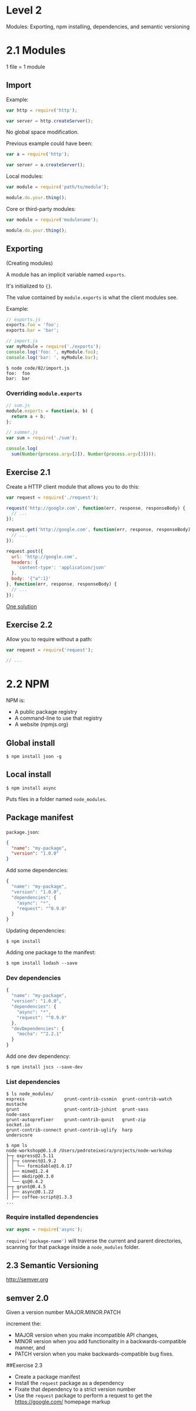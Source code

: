 # Level 2

Modules: Exporting, npm installing, dependencies, and semantic versioning



# 2.1 Modules

1 file = 1 module


## Import


Example:

```js
var http = require('http');

var server = http.createServer();
```


No global space modification.

Previous example could have been:

```js
var a = require('http');

var server = a.createServer();
```


Local modules:

```js
var module = require('path/to/module');

module.do.your.thing();
```


Core or third-party modules:

```js
var module = require('modulename');

module.do.your.thing();
```


## Exporting

(Creating modules)


A module has an implicit variable named `exports`.

It's initialized to `{}`.

The value contained by `module.exports` is what the client modules see.


Example:

```js
// exports.js
exports.foo = 'foo';
exports.bar = 'bar';
```

```js
// import.js
var myModule = require('./exports');
console.log('foo: ', myModule.foo);
console.log('bar: ', myModule.bar);
```

```
$ node code/02/import.js
foo:  foo
bar:  bar
```


### Overriding `module.exports`

```js
// sum.js
module.exports = function(a, b) {
  return a + b;
};
```

```js
// summer.js
var sum = require('./sum');

console.log(
  sum(Number(process.argv[2]), Number(process.argv[3])));
```



## Exercise 2.1

Create a HTTP client module that allows you to do this:

```js
var request = require('./request');
```

```js
request('http://google.com', function(err, response, responseBody) {
  // ...
});
```

```js
request.get('http://google.com', function(err, response, responseBody) {
  // ...
});
```

```js
request.post({
  url: 'http://google.com',
  headers: {
    'content-type': 'application/json'
  },
  body: '{"a":1}'
}, function(err, response, responseBody) {
  // ...
});
```


[One solution](code/02/request.js)



## Exercise 2.2

Allow you to require without a path:

```js
var request = require('request');

// ...
```



# 2.2 NPM


NPM is:

* A public package registry
* A command-line to use that registry
* A website (npmjs.org)


## Global install

```
$ npm install json -g
```


## Local install

```
$ npm install async
```

Puts files in a folder named `node_modules`.


## Package manifest

`package.json`:

```json
{
  "name": "my-package",
  "version": "1.0.0"
}
```


Add some dependencies:

```javascript
{
  "name": "my-package",
  "version": "1.0.0",
  "dependencies": {
    "async": "*",
    "request": "^0.9.0"
  }
}
```

Updating dependencies:

```
$ npm install
```


Adding one package to the manifest:

```
$ npm install lodash --save
```


### Dev dependencies

```javascript
{
  "name": "my-package",
  "version": "1.0.0",
  "dependencies": {
    "async": "*",
    "request": "^0.9.0"
  },
  "devDependencies": {
    "mocha": "^2.2.1"
  }
}
```


Add one dev dependency:

```
$ npm install jscs --save-dev
```


### List dependencies

```
$ ls node_modules/
express               grunt-contrib-cssmin  grunt-contrib-watch   mustache
grunt                 grunt-contrib-jshint  grunt-sass            node-sass
grunt-autoprefixer    grunt-contrib-qunit   grunt-zip             socket.io
grunt-contrib-connect grunt-contrib-uglify  harp                  underscore
```


```
$ npm ls
node-workshop@0.1.0 /Users/pedroteixeira/projects/node-workshop
├─┬ express@2.5.11
│ ├─┬ connect@1.9.2
│ │ └── formidable@1.0.17
│ ├── mime@1.2.4
│ ├── mkdirp@0.3.0
│ └── qs@0.4.2
├─┬ grunt@0.4.5
│ ├── async@0.1.22
│ ├── coffee-script@1.3.3
...
```


### Require installed dependencies

```js
var async = require('async');
```

`require('package-name')` will traverse the current and parent directories, scanning for that package inside a `node_modules` folder.



## 2.3 Semantic Versioning

http://semver.org


## semver 2.0

Given a version number MAJOR.MINOR.PATCH

increment the:

* MAJOR version when you make incompatible API changes,
* MINOR version when you add functionality in a backwards-compatible manner, and
* PATCH version when you make backwards-compatible bug fixes.



##Exercise 2.3

* Create a package manifest
* Install the `request` package as a dependency
* Fixate that dependency to a strict version number
* Use the `request` package to perform a request to get the https://google.com/ homepage markup